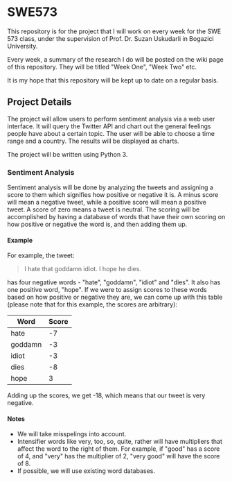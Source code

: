 # SWE573
This repository is for the project that I will work on every week for the SWE 573 class, under the supervision of Prof. Dr. Suzan Uskudarli in Bogazici University.

Every week, a summary of the research I do will be posted on the wiki page of this repository. They will be titled "Week One", "Week Two" etc.

It is my hope that this repository will be kept up to date on a regular basis.

## Project Details
The project will allow users to perform sentiment analysis via a web user interface. It will query the Twitter API and chart out the general feelings people have about a certain topic. The user will be able to choose a time range and a country. The results will be displayed as charts.

The project will be written using Python 3.

### Sentiment Analysis
Sentiment analysis will be done by analyzing the tweets and assigning a score to them which signifies how positive or negative it is. A minus score will mean a negative tweet, while a positive score will mean a positive tweet. A score of zero means a tweet is neutral. The scoring will be accomplished by having a database of words that have their own scoring on how positive or negative the word is, and then adding them up.

#### Example
For example, the tweet:

>I hate that goddamn idiot. I hope he dies.

has four negative words - "hate", "goddamn", "idiot" and "dies". It also has one positive word, "hope". If we were to assign scores to these words based on how positive or negative they are, we can come up with this table (please note that for this example, the scores are arbitrary):

| Word        | Score           |
| ------------- | ------------- |
|hate| -7 |
| goddamn      | -3      |
| idiot | -3      |
| dies | -8      |
| hope | 3      |

Adding up the scores, we get -18, which means that our tweet is very negative.

#### Notes
* We will take misspelings into account.
* Intensifier words like very, too, so, quite, rather will have multipliers that affect the word to the right of them. For example, if "good" has a score of 4, and "very" has the multiplier of 2, "very good" will have the score of 8.
* If possible, we will use existing word databases.
